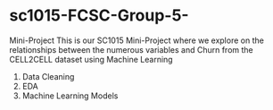 # sc1015-FCSC-Group-5-
Mini-Project
This is our SC1015 Mini-Project where we explore on the relationships between the numerous variables and Churn from the CELL2CELL dataset using Machine Learning
1. Data Cleaning
2. EDA
3. Machine Learning Models
